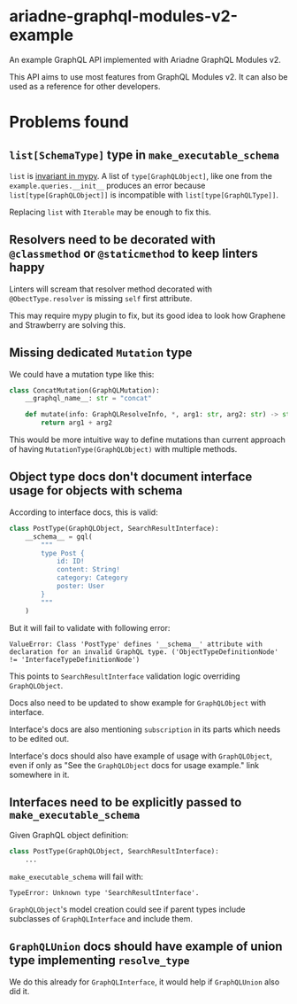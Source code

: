 # ariadne-graphql-modules-v2-example

An example GraphQL API implemented with Ariadne GraphQL Modules v2.

This API aims to use most features from GraphQL Modules v2. It can also be used as a reference for other developers.


# Problems found

## `list[SchemaType]` type in `make_executable_schema`

`list` is [invariant in mypy](https://mypy.readthedocs.io/en/stable/common_issues.html#variance). A list of `type[GraphQLObject]`, like one from the `example.queries.__init__` produces an error because `list[type[GraphQLObject]]` is incompatible with `list[type[GraphQLType]]`.

Replacing `list` with `Iterable` may be enough to fix this.


## Resolvers need to be decorated with `@classmethod` or `@staticmethod` to keep linters happy

Linters will scream that resolver method decorated with `@ObectType.resolver` is missing `self` first attribute.

This may require mypy plugin to fix, but its good idea to look how Graphene and Strawberry are solving this.


## Missing dedicated `Mutation` type

We could have a mutation type like this:

```python
class ConcatMutation(GraphQLMutation):
    __graphql_name__: str = "concat"

    def mutate(info: GraphQLResolveInfo, *, arg1: str, arg2: str) -> str:
        return arg1 + arg2
```

This would be more intuitive way to define mutations than current approach of having `MutationType(GraphQLObject)` with multiple methods.


## Object type docs don't document interface usage for objects with schema

According to interface docs, this is valid:

```python
class PostType(GraphQLObject, SearchResultInterface):
    __schema__ = gql(
        """
        type Post {
            id: ID!
            content: String!
            category: Category
            poster: User
        }
        """
    )
```

But it will fail to validate with following error:

```
ValueError: Class 'PostType' defines '__schema__' attribute with declaration for an invalid GraphQL type. ('ObjectTypeDefinitionNode' != 'InterfaceTypeDefinitionNode')
```

This points to `SearchResultInterface` validation logic overriding `GraphQLObject`.

Docs also need to be updated to show example for `GraphQLObject` with interface.

Interface's docs are also mentioning `subscription` in its parts which needs to be edited out.

Interface's docs should also have example of usage with `GraphQLObject`, even if only as "See the `GraphQLObject` docs for usage example." link somewhere in it.


## Interfaces need to be explicitly passed to `make_executable_schema`

Given GraphQL object definition:

```python
class PostType(GraphQLObject, SearchResultInterface):
    ...
```

`make_executable_schema` will fail with:

```
TypeError: Unknown type 'SearchResultInterface'.
```

`GraphQLObject`'s model creation could see if parent types include subclasses of `GraphQLInterface` and include them.


## `GraphQLUnion` docs should have example of union type implementing `resolve_type`

We do this already for `GraphQLInterface`, it would help if `GraphQLUnion` also did it.
